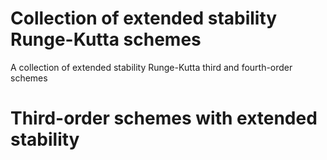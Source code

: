 # Collection of extended stability Runge-Kutta schemes 
A collection of extended stability Runge-Kutta third and fourth-order schemes 


# Third-order schemes with extended stability 
